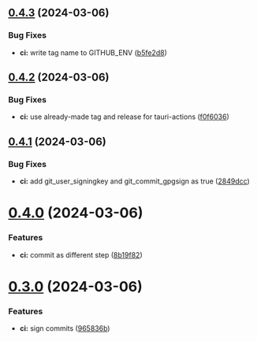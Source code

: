 ## [0.4.3](https://github.com/izyuumi/LAME/compare/v0.4.2...v0.4.3) (2024-03-06)


### Bug Fixes

* **ci:** write tag name to GITHUB_ENV ([b5fe2d8](https://github.com/izyuumi/LAME/commit/b5fe2d89cc949b628075c9d47fecd58d2da3565d))



## [0.4.2](https://github.com/izyuumi/LAME/compare/v0.4.1...v0.4.2) (2024-03-06)


### Bug Fixes

* **ci:** use already-made tag and release for tauri-actions ([f0f6036](https://github.com/izyuumi/LAME/commit/f0f6036b40b00231849320c04dd8c916a5e9c972))



## [0.4.1](https://github.com/izyuumi/LAME/compare/v0.4.0...v0.4.1) (2024-03-06)


### Bug Fixes

* **ci:** add git_user_signingkey and git_commit_gpgsign as true ([2849dcc](https://github.com/izyuumi/LAME/commit/2849dcc93cc7bfffe1110a576b40507bb9377db8))



# [0.4.0](https://github.com/izyuumi/LAME/compare/v0.3.0...v0.4.0) (2024-03-06)


### Features

* **ci:** commit as different step ([8b19f82](https://github.com/izyuumi/LAME/commit/8b19f82aad646401f6e368ee7c13012d9216096e))



# [0.3.0](https://github.com/izyuumi/LAME/compare/v0.2.0...v0.3.0) (2024-03-06)


### Features

* **ci:** sign commits ([965836b](https://github.com/izyuumi/LAME/commit/965836bfa86f2e90042e79f2dac5d045da0a151e))



